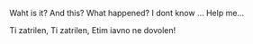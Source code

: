 Waht is it?
And this?
What happened?
I dont know ...
Help me...

Ti zatrilen,
Ti zatrilen,
Etim iavno ne dovolen!

